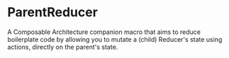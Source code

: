 # ParentReducer
A Composable Architecture companion macro that aims to reduce boilerplate code by allowing you to mutate a (child) Reducer's state using actions, directly on the parent's state.
